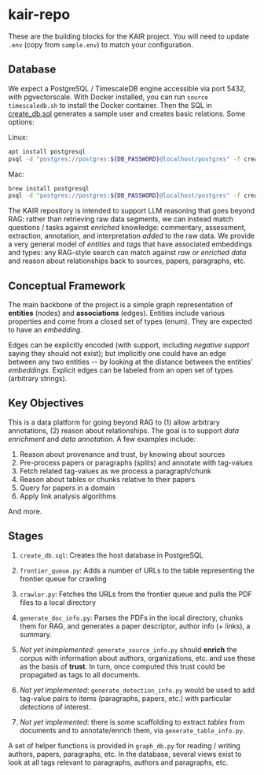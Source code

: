 # kair-repo

These are the building blocks for the KAIR project.  You will need to update `.env` (copy from `sample.env`) to match your configuration.

## Database

We expect a PostgreSQL / TimescaleDB engine accessible via port 5432, with pgvectorscale.  With Docker installed, you can run `source timescaledb.sh` to install the Docker container.  Then the SQL in [create_db.sql](create_db.sql) generates a sample user and creates basic relations.  Some options:

Linux:
```bash
apt install postgresql
psql -d "postgres://postgres:${DB_PASSWORD}@localhost/postgres" -f create_db.sql
```

Mac:
```bash
brew install postgresql
psql -d "postgres://postgres:${DB_PASSWORD}@localhost/postgres" -f create_db.sql
```

The KAIR repository is intended to support LLM reasoning that goes beyond RAG: rather than retrieving raw data segments, we can instead match questions / tasks against *enriched* knowledge: commentary, assessment, extraction, annotation, and interpretation *added* to the raw data.  We provide a very general model of *entities* and *tags* that have associated embeddings and types: any RAG-style search can match against *raw or enriched data* and reason about relationships back to sources, papers, paragraphs, etc.

## Conceptual Framework

The main backbone of the project is a simple graph representation of **entities** (nodes) and **associations** (edges). Entities include various properties and come from a closed set of types (enum). They are expected to have an *embedding*.

Edges can be explicitly encoded (with support, including *negative support* saying they should not exist); but implicitly one could have an edge between any two entities -- by looking at the distance between the entities' *embeddings*. Explicit edges can be labeled from an open set of types (arbitrary strings).

## Key Objectives

This is a data platform for going beyond RAG to (1) allow arbitrary annotations, (2) reason about relationships.  The goal is to support *data enrichment* and *data annotation*.  A few examples include:

1. Reason about provenance and trust, by knowing about sources
2. Pre-process papers or paragraphs (splits) and annotate with tag-values
3. Fetch related tag-values as we process a paragraph/chunk
4. Reason about tables or chunks relative to their papers
5. Query for papers in a domain
6. Apply link analysis algorithms

And more.

## Stages

1. `create_db.sql`: Creates the host database in PostgreSQL
2. `frontier_queue.py`: Adds a number of URLs to the table representing the frontier queue for crawling
3. `crawler.py`: Fetches the URLs from the frontier queue and pulls the PDF files to a local directory
4. `generate_doc_info.py`: Parses the PDFs in the local directory, chunks them for RAG, and generates a paper descriptor, author info (+ links), a summary.

5. *Not yet inimplemented*: `generate_source_info.py` should **enrich** the corpus with information about authors, organizations, etc. and use these as the basis of **trust**.  In turn, once computed this trust could be propagated as tags to all documents.
6. *Not yet implemented*: `generate_detection_info.py` would be used to add tag-value pairs to items (paragraphs, papers, etc.) with particular *detections* of interest.
7. *Not yet implemented*: there is some scaffolding to extract *tables* from documents and to annotate/enrich them, via `generate_table_info.py`.

A set of helper functions is provided in `graph_db.py` for reading / writing authors, papers, paragraphs, etc.  In the database, several views exist to look at all tags relevant to paragraphs, authors and paragraphs, etc.

